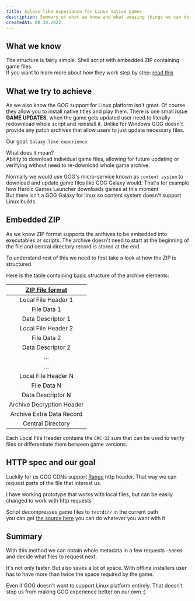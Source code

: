 ```yaml
---
title: Galaxy like experiance for Linux native games
description: Summary of what we know and what amazing things we can do with GOG's offline installers
createdAt: 08.30.2022
---
```



## What we know

The structure is fairly simple. Shell script with embedded ZIP containing game files.  
If you want to learn more about how they work step by step: [read this](https://yepoleb.github.io/blog/2016/10/09/how-the-gog-linux-installers-work/)


## What we try to achieve

As we also know the GOG support for Linux platform isn't great. Of course they allow you to install native titles and play them. There is one small issue **GAME UPDATES**, when the game gets updated user need to literally redownload whole script and reinstall it. Unlike for Windows GOG doesn't provide any patch archives that allow users to just update necessary files.


Our goal: `Galaxy like experience`  


What does it mean?  
Ability to download individual game files, allowing for future updating or verifying without need to re-download whole game archive.

Normally we would use GOG's micro-service known as `content system` to download and update game files like GOG Galaxy would. That's for example how Heroic Games Launcher downloads games at this moment  
But there isn't a GOG Galaxy for linux so content system doesn't support Linux builds.


## Embedded ZIP

As we know ZIP format supports the archives to be embedded into executables or scripts. The archive doesn't need to start at the beginning of the file and central directory record is stored at the end.

To understand rest of this we need to first take a look at how the ZIP is structured

Here is the table containing basic structure of the archive elements:


| [ZIP File format](https://docs.fileformat.com/compression/zip/) |
| :-------------------------------------------------------------: |
|                       Local File Header 1                       |
|                           File Data 1                           |
|                        Data Descriptor 1                        |
|                       Local File Header 2                       |
|                           File Data 2                           |
|                        Data Descriptor 2                        |
|                                …                                |
|                                …                                |
|                       Local File Header N                       |
|                           File Data N                           |
|                        Data Descriptor N                        |
|                    Archive Decryption Header                    |
|                    Archive Extra Data Record                    |
|                        Central Directory                        |


Each Local File Header contains the `CRC-32` sum that can be used to verify files or differentiate them between game versions.


## HTTP spec and our goal

Luckily for us GOG CDNs support [Range](https://developer.mozilla.org/en-US/docs/Web/HTTP/Headers/Range) http header. That way we can request parts of the file that interest us.

I have working prototype that works with local files, but can be easily changed to work with http requests

Script decompresses game files to `testdir/` in the current path  
you can get [the source here](https://gist.github.com/imLinguin/603c2d879c3db29eb8fff604216adfc4) you can do whatever you want with it


## Summary

With this method we can obtain whole metadata in a few requests `~500KB` and decide what files to request next.

It's not only faster. But also saves a lot of space. With offline installers user has to have more than twice the space required by the game.

Even if GOG doesn't want to support Linux platform entirely. That doesn't stop us from making GOG experience better on our own :)
